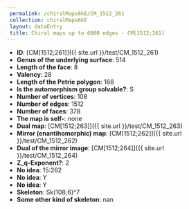 ```yaml
--- 
 permalink: /chiralMaps6kE/CM_1512_261 
 collection: chiralMaps6kE
 layout: dataEntry
 title: Chiral maps up to 6000 edges - CM[1512;261]
---
```


- **ID**: [CM[1512;261]]({{ site.url }}/test/CM_1512_261)
- **Genus of the underlying surface**: 514
- **Length of the face**: 8
- **Valency**: 28
- **Length of the Petrie polygon**: 168
- **Is the automorphism group solvable?**: S
- **Number of vertices**: 108
- **Number of edges**: 1512
- **Number of faces**: 378
- **The map is self-**: none
- **Dual map**: [CM[1512;263]]({{ site.url }}/test/CM_1512_263)
- **Mirror (enantihomorphic) map**: [CM[1512;262]]({{ site.url }}/test/CM_1512_262)
- **Dual of the mirror image**: [CM[1512;264]]({{ site.url }}/test/CM_1512_264)
- **Z_q-Exponent?**: 2
- **No idea**:  15:262
- **No idea**: Y
- **No idea**: Y
- **Skeleton**: Sk(108;6)^7
- **Some other kind of skeleton**: nan
